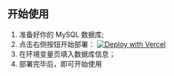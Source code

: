 ## 开始使用

1. 准备好你的 MySQL 数据库;
2. 点击右侧按钮开始部署：
   [![Deploy with Vercel](https://vercel.com/button)](https://vercel.com/new/clone?repository-url=https%3a%2f%2fgithub.com%2fSMNETSTUDIO%2fShineVote&env=DB_HOST&env=DB_NAME&env=DB_USER&env=DB_PASSWORD&project-name=shinevote&repository-name=shinevote)
3. 在环境变量页填入数据库信息；
4. 部署完毕后，即可开始使用
